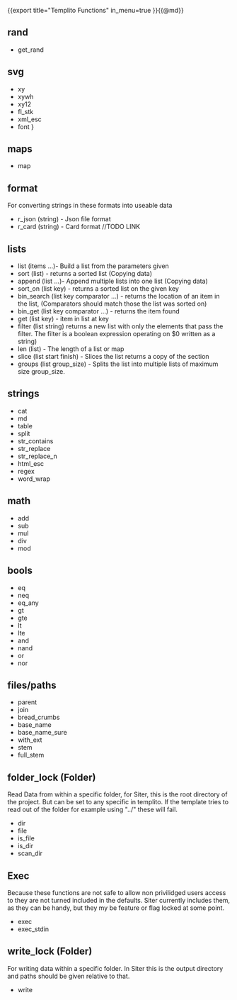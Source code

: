 {{export
title="Templito Functions"
in_menu=true
}}{{@md}}

## rand 

* get_rand

## svg
* xy
* xywh
* xy12
* fl_stk
* xml_esc
* font
}
## maps
* map

## format

For converting strings in these formats into useable data

* r_json (string) - Json file format
* r_card (string) - Card format //TODO LINK

## lists
* list (items ...)- Build a list from the parameters given
* sort (list) - returns a sorted list (Copying data)
* append (list ...)- Append multiple lists into one list (Copying data)
* sort_on (list key) - returns a sorted list on the given key
* bin_search (list key comparator ...) - returns the location of an item in the list, (Comparators should match those the list was sorted on)
* bin_get (list key comparator ...) - returns the item found
* get (list key) - item in list at key
* filter (list string) returns a new list with only the elements that pass the filter. The filter is a boolean expression operating on $0 written as a string)
* len (list) - The length of a list or map
* slice (list start finish) - Slices the list returns a copy of the section
* groups (list group_size) - Splits the list into multiple lists of maximum size group_size.



## strings
* cat
* md
* table
* split
* str_contains
* str_replace
* str_replace_n
* html_esc
* regex
* word_wrap


## math
* add
* sub
* mul
* div
* mod


## bools
* eq
* neq
* eq_any
* gt
* gte
* lt
* lte
* and
* nand
* or
* nor

## files/paths
* parent
* join
* bread_crumbs
* base_name
* base_name_sure
* with_ext
* stem
* full_stem


## folder_lock (Folder)

Read Data from within a specific folder, for Siter, this is the root directory of the project. But can be set to any specific in templito. If the template tries to read out of the folder for example using "../" these will fail.

* dir
* file
* is_file
* is_dir
* scan_dir


## Exec 

Because these functions are not safe to allow non privilidged users access to they are not turned included in the defaults.
Siter currently includes them, as they can be handy, but they my be feature or flag locked at some point.

* exec
* exec_stdin


## write_lock (Folder)

For writing data within a specific folder. In Siter this is the output directory and paths should be given relative to that.

* write

